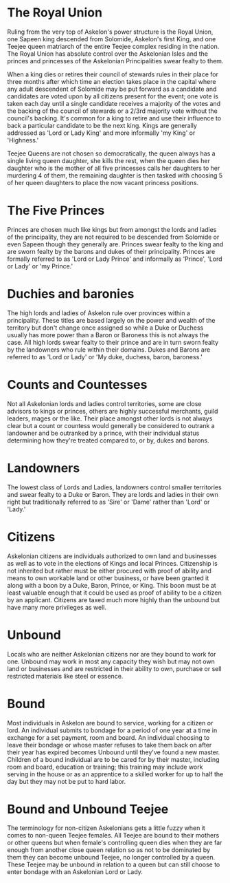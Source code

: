 # The Royal Union
Ruling from the very top of Askelon's power structure is the Royal Union, one Sapeen king descended from Solomide, Askelon's first King, and one Teejee queen matriarch of the entire Teejee complex residing in the nation. The Royal Union has absolute control over the Askelonian Isles and the princes and princesses of the Askelonian Principalities swear fealty to them.

When a king dies or retires their council of stewards rules in their place for three months after which time an election takes place in the capital where any adult descendent of Solomide may be put forward as a candidate and candidates are voted upon by all citizens present for the event; one vote is taken each day until a single candidate receives a majority of the votes and the backing of the council of stewards or a 2/3rd majority vote without the council's backing. It's common for a king to retire and use their influence to back a particular candidate to be the next king. Kings are generally addressed as 'Lord or Lady King' and more informally 'my King' or 'Highness.'

Teejee Queens are not chosen so democratically, the queen always has a single living queen daughter, she kills the rest, when the queen dies her daughter who is the mother of all five princesses calls her daughters to her murdering 4 of them, the remaining daughter is then tasked with choosing 5 of her queen daughters to place the now vacant princess positions.

# The Five Princes
Princes are chosen much like kings but from amongst the lords and ladies of the principality, they are not required to be descended from Solomide or even Sapeen though they generally are. Princes swear fealty to the king and are sworn fealty by the barons and dukes of their principality. Princes are formally referred to as 'Lord or Lady Prince' and informally as 'Prince', 'Lord or Lady' or 'my Prince.'

# Duchies and baronies
The high lords and ladies of Askelon rule over provinces within a principality. These titles are based largely on the power and wealth of the territory but don't change once assigned so while a Duke or Duchess usually has more power than a Baron or Baroness this is not always the case. All high lords swear fealty to their prince and are in turn sworn fealty by the landowners who rule within their domains. Dukes and Barons are referred to as 'Lord or Lady' or 'My duke, duchess, baron, baroness.'

# Counts and Countesses
Not all Askelonian lords and ladies control territories, some are close advisors to kings or princes, others are highly successful merchants, guild leaders, mages or the like. Their place amongst other lords is not always clear but a count or countess would generally be considered to outrank a landowner and be outranked by a prince, with their individual status determining how they're treated compared to, or by, dukes and barons.

# Landowners
The lowest class of Lords and Ladies, landowners control smaller territories and swear fealty to a Duke or Baron. They are lords and ladies in their own right but traditionally referred to as 'Sire' or 'Dame' rather than 'Lord' or 'Lady.'

# Citizens
Askelonian citizens are individuals authorized to own land and businesses as well as to vote in the elections of Kings and local Princes. Citizenship is not inherited but rather must be either procured with proof of ability and means to own workable land or other business, or have been granted it along with a boon by a Duke, Baron, Prince, or King. This boon must be at least valuable enough that it could be used as proof of ability to be a citizen by an applicant. Citizens are taxed much more highly than the unbound but have many more privileges as well.

# Unbound
Locals who are neither Askelonian citizens nor are they bound to work for one. Unbound may work in most any capacity they wish but may not own land or businesses and are restricted in their ability to own, purchase or sell restricted materials like steel or essence.

# Bound
Most individuals in Askelon are bound to service, working for a citizen or lord. An individual submits to bondage for a period of one year at a time in exchange for a set payment, room and board. An individual choosing to leave their bondage or whose master refuses to take them back on after their year has expired becomes Unbound until they've found a new master. Children of a bound individual are to be cared for by their master, including room and board, education or training; this training may include work serving in the house or as an apprentice to a skilled worker for up to half the day but they may not be put to hard labor.

# Bound and Unbound Teejee
The terminology for non-citizen Askelonians gets a little fuzzy when it comes to non-queen Teejee females. All Teejee are bound to their mothers or other queens but when female's controlling queen dies when they are far enough from another close queen relation so as not to be dominated by them they can become unbound Teejee, no longer controlled by a queen. These Teejee may be unbound in relation to a queen but can still choose to enter bondage with an Askelonian Lord or Lady.
